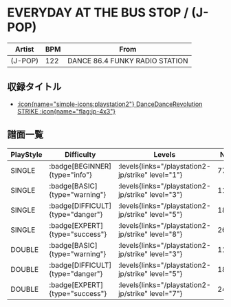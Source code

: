 # EVERYDAY AT THE BUS STOP / (J-POP)

|Artist|BPM|From|
|------|---|----|
|(J-POP)|122|DANCE 86.4 FUNKY RADIO STATION|

## 収録タイトル

- [:icon{name="simple-icons:playstation2"} DanceDanceRevolution STRIKE :icon{name="flag:jp-4x3"}](/playstation2-jp/strike)

## 譜面一覧

|PlayStyle|Difficulty|Levels|Notes|Movie|
|---------|----------|------|-----|-----|
|SINGLE| :badge[BEGINNER]{type="info"}| :levels{links="/playstation2-jp/strike" level="1"}|77/12||
|SINGLE| :badge[BASIC]{type="warning"}| :levels{links="/playstation2-jp/strike" level="3"}|111/18||
|SINGLE| :badge[DIFFICULT]{type="danger"}| :levels{links="/playstation2-jp/strike" level="5"}|184/12||
|SINGLE| :badge[EXPERT]{type="success"}| :levels{links="/playstation2-jp/strike" level="8"}|264/9||
|DOUBLE| :badge[BASIC]{type="warning"}| :levels{links="/playstation2-jp/strike" level="3"}|115/4||
|DOUBLE| :badge[DIFFICULT]{type="danger"}| :levels{links="/playstation2-jp/strike" level="5"}|183/12||
|DOUBLE| :badge[EXPERT]{type="success"}| :levels{links="/playstation2-jp/strike" level="7"}|242/12||
